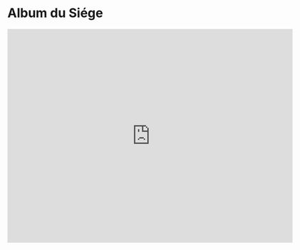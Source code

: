 # Album du Siége

<iframe src="https://www.exhibit.so/exhibits/WmomQBNqubsjy08yqBSl?embedded=true" width="640" height="480" allowfullscreen allow="autoplay" frameborder="0"></iframe>


